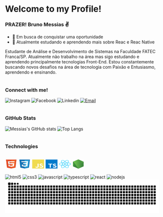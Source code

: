 # Welcome to my Profile!

### PRAZER! Bruno Messias ✌️

- 🔭 Em busca de conquistar uma oportunidade
- 🌱 Atualmente estudando e aprendendo mais sobre Reac e Reac Native

Estudante de Análise e Desenvolvimento de Sistemas na Faculdade FATEC Franca/SP. Atualmente não trabalho na área mas sigo estudando e aprendendo principalmente tecnologias Front-End. Estou constantemente buscando novos desafios na área de tecnologia com Paixão e Entusiasmo, aprendendo e ensinando.

#

### Connect with me!

![Instagram](https://img.shields.io/badge/Instagram-E4405F?style=for-the-badge&logo=instagram&logoColor=white)
![Facebook](https://img.shields.io/badge/Facebook-1877F2?style=for-the-badge&logo=facebook&logoColor=white)
![Linkedin](https://img.shields.io/badge/LinkedIn-0077B5?style=for-the-badge&logo=linkedin&logoColor=white)
[![Email](https://img.shields.io/badge/Gmail-D14836?style=for-the-badge&logo=gmail&logoColor=white)](henriqm3ss@gmail.com)

#

### GitHub Stats

![Messias's GitHub stats](https://github-readme-stats.vercel.app/api?username=m3ssJS&show_icons=true&theme=dracula)
![Top Langs](https://github-readme-stats.vercel.app/api/top-langs/?username=m3ssJS&layout=compact&theme=dracula)

#

### Technologies

<div style="display: inline_block"><br>
    <img align="center" alt="HTML-5" height="30" width="40" src="https://raw.githubusercontent.com/devicons/devicon/master/icons/html5/html5-original.svg">
    <img align="center" alt="CSS-3" height="30" width="40" src="https://raw.githubusercontent.com/devicons/devicon/master/icons/css3/css3-original.svg">
    <img align="center" alt="Js" height="30" width="40" src="https://raw.githubusercontent.com/devicons/devicon/master/icons/javascript/javascript-plain.svg">
    <img align="center" alt="Ts" height="30" width="40" src="https://raw.githubusercontent.com/devicons/devicon/master/icons/typescript/typescript-plain.svg">
    <img align="center" alt="React" height="30" width="40" src="https://raw.githubusercontent.com/devicons/devicon/master/icons/react/react-original.svg">
    <img align="center" alt="Node" height="30" width="40" src="https://raw.githubusercontent.com/devicons/devicon/master/icons/nodejs/nodejs-original.svg">
</div>

<div style="display: inline_block"><br/>
    <img align="center" alt="html5" src="https://img.shields.io/badge/HTML5-E34F26?style=for-the-badge&logo=html5&logoColor=white"/>
    <img align="center" alt="css3" src="https://img.shields.io/badge/CSS3-1572B6?style=for-the-badge&logo=css3&logoColor=white"/>
    <img align="center" alt="javascript" src="https://img.shields.io/badge/JavaScript-F7DF1E?style=for-the-badge&logo=javascript&logoColor=black"/>
    <img align="center" alt="typescript" src="https://img.shields.io/badge/TypeScript-007ACC?style=for-the-badge&logo=typescript&logoColor=white"/>
    <img align="center" alt="react" src="https://img.shields.io/badge/React-20232A?style=for-the-badge&logo=react&logoColor=61DAFB"/>
    <img align="center" alt="nodejs" src="https://img.shields.io/badge/Node.js-43853D?style=for-the-badge&logo=node.js&logoColor=white"/>
</div>

<picture align="center">
  <source media="(prefers-color-scheme: dark)" srcset="https://raw.githubusercontent.com/m3ssJS/m3ssJS/output/github-contribution-grid-snake-dark.svg">
  <source media="(prefers-color-scheme: light)" srcset="https://raw.githubusercontent.com/m3ssJS/m3ssJS/output/github-contribution-grid-snake-dark.svg">
  <img align="center" alt="github contribution grid snake animation" src="https://raw.githubusercontent.com/m3ssJS/m3ssJS/output/github-contribution-grid-snake.svg">
</picture>
